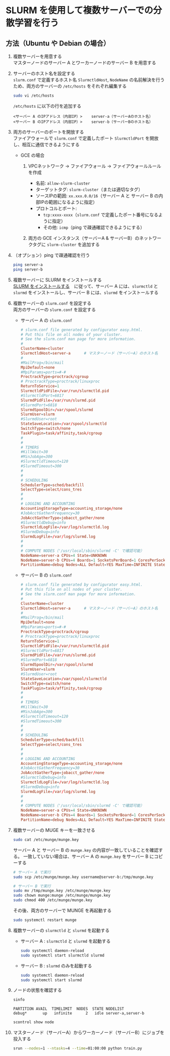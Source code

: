 # SLURM を使用して複数サーバーでの分散学習を行う

## 方法（Ubuntu や Debian の場合）

1. 複数サーバーを用意する<br>
    マスターノードのサーバー A とワーカーノードのサーバー B を用意する

1. サーバーのホスト名を設定する<br>
    `slurm.conf` で定義するホスト名 `SlurmctldHost`, `NodeName` の名前解決を行うため、両方のサーバーの `/etc/hosts` をそれぞれ編集する
    ```bash
    sudo vi /etc/hosts
    ```

    `/etc/hosts` に以下の行を追加する
    ```
    <サーバー A のIPアドレス（内部IP）>    server-a（サーバーAのホスト名）
    <サーバー B のIPアドレス（内部IP）>    server-b（サーバーBのホスト名）
    ```

1. 両方のサーバーのポートを開放する<br>
    ファイアウォールで `slurm.conf` で定義したポート `SlurmctldPort` を開放し、相互に通信できるようにする

    - GCE の場合<br>
        1. VPCネットワーク → ファイアウォール → ファイアウォールルールを作成
            - 名前: `allow-slurm-cluster`
            - ターゲットタグ: `slurm-cluster`（または適切なタグ）
            - ソースIPの範囲: `xx.xxx.0.0/16`（サーバー A と サーバー B の内部IPの範囲になるように指定）
            - プロトコルとポート:
                - `tcp:xxxx-xxxx`（`slurm.conf` で定義したポート番号になるように指定）
                - その他: `icmp`（ping で疎通確認できるようにする）

        1. 両方の GCE インスタンス（サーバーA & サーバーB）のネットワークタグに `slurm-cluster` を追加する

1. （オプション）ping で疎通確認を行う<br>
    ```bash
    ping server-a
    ping server-b
    ```

1. 複数サーバーに SLURM をインストールする<br>
    [SLURM をインストールする](https://github.com/Yagami360/ai-product-dev-tips/tree/master/ml_ops/112)　に従って、サーバー A には、`slurmctld` と `slurmd` をインストールし、サーバー B には、`slurmd` をインストールする

1. 複数サーバーの `slurm.conf` を設定する<br>
    両方のサーバーの `slurm.conf` を設定する

    - サーバー A の `slurm.conf`<br>
        ```conf
        # slurm.conf file generated by configurator easy.html.
        # Put this file on all nodes of your cluster.
        # See the slurm.conf man page for more information.
        #
        ClusterName=cluster
        SlurmctldHost=server-a      # マスターノード（サーバーA）のホスト名
        #
        #MailProg=/bin/mail
        MpiDefault=none
        #MpiParams=ports=#-#
        ProctrackType=proctrack/cgroup
        # ProctrackType=proctrack/linuxproc
        ReturnToService=1
        SlurmctldPidFile=/var/run/slurmctld.pid
        #SlurmctldPort=6817
        SlurmdPidFile=/var/run/slurmd.pid
        #SlurmdPort=6818
        SlurmdSpoolDir=/var/spool/slurmd
        SlurmUser=slurm
        #SlurmdUser=root
        StateSaveLocation=/var/spool/slurmctld
        SwitchType=switch/none
        TaskPlugin=task/affinity,task/cgroup
        #
        #
        # TIMERS
        #KillWait=30
        #MinJobAge=300
        #SlurmctldTimeout=120
        #SlurmdTimeout=300
        #
        #
        # SCHEDULING
        SchedulerType=sched/backfill
        SelectType=select/cons_tres
        #
        #
        # LOGGING AND ACCOUNTING
        AccountingStorageType=accounting_storage/none
        #JobAcctGatherFrequency=30
        JobAcctGatherType=jobacct_gather/none
        #SlurmctldDebug=info
        SlurmctldLogFile=/var/log/slurmctld.log
        #SlurmdDebug=info
        SlurmdLogFile=/var/log/slurmd.log
        #
        #
        # COMPUTE NODES（'/usr/local/sbin/slurmd -C' で確認可能）
        NodeName=server-a CPUs=4 State=UNKNOWN
        NodeName=server-b CPUs=4 Boards=1 SocketsPerBoard=1 CoresPerSocket=2 ThreadsPerCore=2 RealMemory=15033
        PartitionName=debug Nodes=ALL Default=YES MaxTime=INFINITE State=UP
        ```

    - サーバー B の `slurm.conf`<br>
        ```conf
        # slurm.conf file generated by configurator easy.html.
        # Put this file on all nodes of your cluster.
        # See the slurm.conf man page for more information.
        #
        ClusterName=cluster
        SlurmctldHost=server-a      # マスターノード（サーバーA）のホスト名
        #
        #MailProg=/bin/mail
        MpiDefault=none
        #MpiParams=ports=#-#
        ProctrackType=proctrack/cgroup
        # ProctrackType=proctrack/linuxproc
        ReturnToService=1
        SlurmctldPidFile=/var/run/slurmctld.pid
        #SlurmctldPort=6817
        SlurmdPidFile=/var/run/slurmd.pid
        #SlurmdPort=6818
        SlurmdSpoolDir=/var/spool/slurmd
        SlurmUser=slurm
        #SlurmdUser=root
        StateSaveLocation=/var/spool/slurmctld
        SwitchType=switch/none
        TaskPlugin=task/affinity,task/cgroup
        #
        #
        # TIMERS
        #KillWait=30
        #MinJobAge=300
        #SlurmctldTimeout=120
        #SlurmdTimeout=300
        #
        #
        # SCHEDULING
        SchedulerType=sched/backfill
        SelectType=select/cons_tres
        #
        #
        # LOGGING AND ACCOUNTING
        AccountingStorageType=accounting_storage/none
        #JobAcctGatherFrequency=30
        JobAcctGatherType=jobacct_gather/none
        #SlurmctldDebug=info
        SlurmctldLogFile=/var/log/slurmctld.log
        #SlurmdDebug=info
        SlurmdLogFile=/var/log/slurmd.log
        #
        #
        # COMPUTE NODES（'/usr/local/sbin/slurmd -C' で確認可能）
        NodeName=server-a CPUs=4 State=UNKNOWN
        NodeName=server-b CPUs=4 Boards=1 SocketsPerBoard=1 CoresPerSocket=2 ThreadsPerCore=2 RealMemory=15033
        PartitionName=debug Nodes=ALL Default=YES MaxTime=INFINITE State=UP
        ```

1. 複数サーバーの MUGE キーを一致させる<br>
    ```bash
    sudo cat /etc/munge/munge.key
    ```

    サーバー A と サーバー B の `munge.key` の内容が一致していることを確認する。
    一致していない場合は、サーバー A の `munge.key` をサーバー B にコピーする
    ```bash
    # サーバー A で実行
    sudo scp /etc/munge/munge.key username@server-b:/tmp/munge.key

    # サーバー B で実行
    sudo mv /tmp/munge.key /etc/munge/munge.key
    sudo chown munge:munge /etc/munge/munge.key
    sudo chmod 400 /etc/munge/munge.key
    ```

    その後、両方のサーバーで MUNGE を再起動する
    ```bash
    sudo systemctl restart munge
    ```

1. 複数サーバーの `slurmctld` と `slurmd` を起動する<br>

    - サーバー A : `slurmctld` と `slurmd` を起動する
        ```bash
        sudo systemctl daemon-reload
        sudo systemctl start slurmctld slurmd
        ```

    - サーバー B : `slurmd` のみを起動する
        ```bash
        sudo systemctl daemon-reload
        sudo systemctl start slurmd
        ```

1. ノードの状態を確認する<br>
    ```bash
    sinfo
    ```
    ```
    PARTITION AVAIL  TIMELIMIT  NODES  STATE NODELIST
    debug*       up   infinite      2   idle server-a,server-b
    ```

    ```bash
    scontrol show node
    ```

1. マスターノード（サーバーA）からワーカーノード（サーバーB）にジョブを投入する<br>
    ```bash
    srun --nodes=1 --ntasks=4 --time=01:00:00 python train.py
    ```

